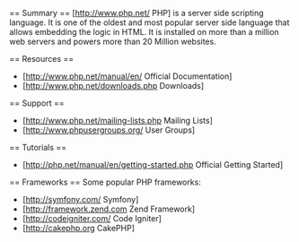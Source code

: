 == Summary ==
[http://www.php.net/ PHP] is a server side scripting language. It is one of the oldest and most popular server side language that allows embedding the logic in HTML. It is installed on more than a million web servers and powers more than 20 Million websites.

== Resources ==
* [http://www.php.net/manual/en/ Official Documentation]
* [http://www.php.net/downloads.php Downloads]

== Support ==
* [http://www.php.net/mailing-lists.php Mailing Lists]
* [http://www.phpusergroups.org/ User Groups]

== Tutorials ==
* [http://php.net/manual/en/getting-started.php Official Getting Started]

== Frameworks ==
Some popular PHP frameworks:
* [http://symfony.com/ Symfony]
* [http://framework.zend.com Zend Framework]
* [http://codeigniter.com/ Code Igniter]
* [http://cakephp.org CakePHP]